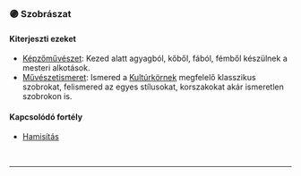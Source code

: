 ### 🟣 Szobrászat

#### Kiterjeszti ezeket

- [Képzőművészet](../kepzettsegek.szekunder/kepzomuveszet.md): Kezed alatt agyagból, kőből, fából, fémből készülnek a mesteri alkotások.
- [Művészetismeret](../kepzettsegek.szekunder/muveszetismeret.md): Ismered a [Kultúrkörnek](../fortelyok.kiemelt/kulturkor.md) megfelelő klasszikus szobrokat, felismered az egyes stílusokat, korszakokat akár ismeretlen szobrokon is.

#### Kapcsolódó fortély

- [Hamisítás](../fortelyok.altalanos/hamisitas.md)

<br />

---
